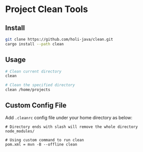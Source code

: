 # Project Clean Tools

## Install

```bash
git clone https://github.com/holi-java/clean.git
cargo install --path clean
```

## Usage 

```bash
# Clean current directory
clean

# Clean the specified directory
clean /home/projects
```

## Custom Config File

Add `.cleanrc` config file under your home directory as below:

```
# Directory ends with slash will remove the whole directory
node_modules/

# Using custom command to run clean
pom.xml = mvn -B --offline clean
```
